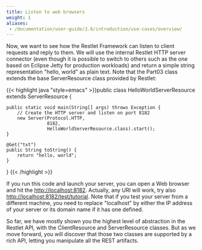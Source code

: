 ```yaml
---
title: Listen to web browsers
weight: 1
aliases:
 - /documentation/user-guide/2.6/introduction/use-cases/overview/
---
```

Now, we want to see how the Restlet Framework can listen to client
requests and reply to them. We will use the internal Restlet HTTP server
connector (even though it is possible to switch to others such as the
one based on Eclipse Jetty for production workloads) and return a simple
string representation "hello, world" as plain text. Note that the Part03
class extends the base ServerResource class provided by Restlet:

{{< highlight java "style=emacs" >}}public class HelloWorldServerResource extends ServerResource {

    public static void main(String[] args) throws Exception {
        // Create the HTTP server and listen on port 8182
        new Server(Protocol.HTTP,
                   8182, 
                   HelloWorldServerResource.class).start();
    }

    @Get("txt")
    public String toString() {
        return "hello, world";
    }

}
{{< /highlight >}}

If you run this code and launch your server, you can open a Web browser
and hit the <http://localhost:8182>. Actually, any URI will work, try
also <http://localhost:8182/test/tutorial>. Note that if you test your
server from a different machine, you need to replace "localhost" by
either the IP address of your server or its domain name if it has one
defined.

So far, we have mostly shown you the highest level of abstraction in
the Restlet API, with the ClientResource and ServerResource classes. But
as we move forward, you will discover that those two classes are
supported by a rich API, letting you manipulate all the REST artifacts.
